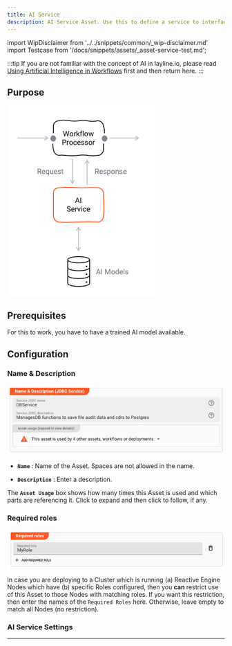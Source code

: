```yaml
---
title: AI Service
description: AI Service Asset. Use this to define a service to interface with an AI model.
---
```


import WipDisclaimer from '../../snippets/common/_wip-disclaimer.md'
import Testcase from '/docs/snippets/assets/_asset-service-test.md';

:::tip
If you are not familiar with the concept of AI in layline.io, please read [Using Artificial Intelligence in Workflows](/docs/concept/advanced/artificial-intelligence) first and then return here.
:::

## Purpose

![](./.asset-service-ai_images/1706094344991.png "Asset Dependency Graph (Service AI)")

## Prerequisites

For this to work, you have to have a trained AI model available.

## Configuration

### Name & Description

![](.asset-service-jdbc_images/651091bb.png "Name & Description (Service JDBC)")

* **`Name`** : Name of the Asset. Spaces are not allowed in the name.

* **`Description`** : Enter a description.

The **`Asset Usage`** box shows how many times this Asset is used and which parts are referencing it. Click to expand
and then click to follow, if any.

### Required roles

![](.asset-service-jdbc_images/3fdedead.png "Required Roles (Service JDBC)")

In case you are deploying to a Cluster which is running (a) Reactive Engine Nodes which have (b) specific Roles
configured, then you **can** restrict use of this Asset to those Nodes with matching
roles.
If you want this restriction, then enter the names of the `Required Roles` here. Otherwise, leave empty to match all
Nodes (no restriction).

### AI Service Settings

<Testcase></Testcase>

---

<WipDisclaimer></WipDisclaimer>
